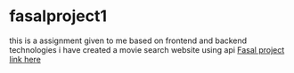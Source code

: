 # fasalproject1
this is a assignment given to me based on frontend and  backend technologies i have created a movie search website using api
[Fasal project link here](https://fasalproject1-2.onrender.com)

